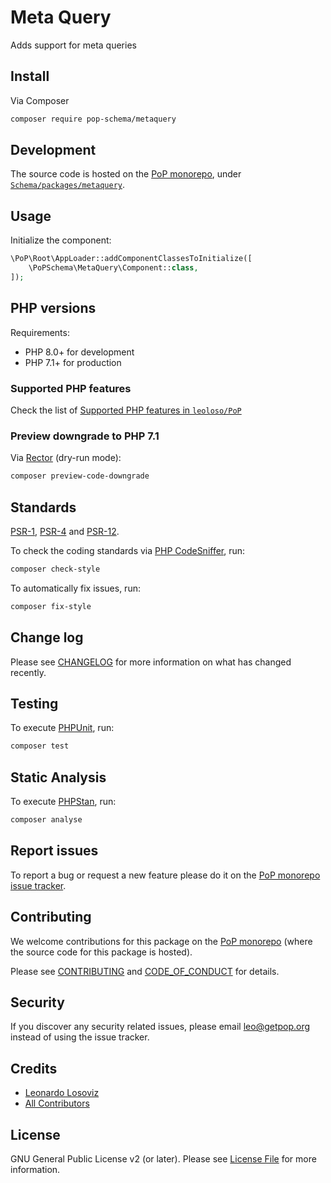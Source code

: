 # Meta Query

<!--
[![Build Status][ico-travis]][link-travis]
[![Quality Score][ico-code-quality]][link-code-quality]
[![Software License][ico-license]](LICENSE.md)
[![Latest Version on Packagist][ico-version]][link-packagist]
[![Coverage Status][ico-scrutinizer]][link-scrutinizer]
[![Total Downloads][ico-downloads]][link-downloads]
-->

Adds support for meta queries

## Install

Via Composer

``` bash
composer require pop-schema/metaquery
```

## Development

The source code is hosted on the [PoP monorepo](https://github.com/leoloso/PoP), under [`Schema/packages/metaquery`](https://github.com/leoloso/PoP/tree/master/layers/Schema/packages/metaquery).

## Usage

Initialize the component:

``` php
\PoP\Root\AppLoader::addComponentClassesToInitialize([
    \PoPSchema\MetaQuery\Component::class,
]);
```

## PHP versions

Requirements:

- PHP 8.0+ for development
- PHP 7.1+ for production

### Supported PHP features

Check the list of [Supported PHP features in `leoloso/PoP`](https://github.com/leoloso/PoP/blob/master/docs/supported-php-features.md)

### Preview downgrade to PHP 7.1

Via [Rector](https://github.com/rectorphp/rector) (dry-run mode):

```bash
composer preview-code-downgrade
```

## Standards

[PSR-1](https://www.php-fig.org/psr/psr-1), [PSR-4](https://www.php-fig.org/psr/psr-4) and [PSR-12](https://www.php-fig.org/psr/psr-12).

To check the coding standards via [PHP CodeSniffer](https://github.com/squizlabs/PHP_CodeSniffer), run:

``` bash
composer check-style
```

To automatically fix issues, run:

``` bash
composer fix-style
```

## Change log

Please see [CHANGELOG](CHANGELOG.md) for more information on what has changed recently.

## Testing

To execute [PHPUnit](https://phpunit.de/), run:

``` bash
composer test
```

## Static Analysis

To execute [PHPStan](https://github.com/phpstan/phpstan), run:

``` bash
composer analyse
```

## Report issues

To report a bug or request a new feature please do it on the [PoP monorepo issue tracker](https://github.com/leoloso/PoP/issues).

## Contributing

We welcome contributions for this package on the [PoP monorepo](https://github.com/leoloso/PoP) (where the source code for this package is hosted).

Please see [CONTRIBUTING](CONTRIBUTING.md) and [CODE_OF_CONDUCT](CODE_OF_CONDUCT.md) for details.

## Security

If you discover any security related issues, please email leo@getpop.org instead of using the issue tracker.

## Credits

- [Leonardo Losoviz][link-author]
- [All Contributors][link-contributors]

## License

GNU General Public License v2 (or later). Please see [License File](LICENSE.md) for more information.

[ico-version]: https://img.shields.io/packagist/v/pop-schema/metaquery.svg?style=flat-square
[ico-license]: https://img.shields.io/badge/license-GPLv2-brightgreen.svg?style=flat-square
[ico-travis]: https://img.shields.io/travis/pop-schema/metaquery/master.svg?style=flat-square
[ico-scrutinizer]: https://img.shields.io/scrutinizer/coverage/g/pop-schema/metaquery.svg?style=flat-square
[ico-code-quality]: https://img.shields.io/scrutinizer/g/pop-schema/metaquery.svg?style=flat-square
[ico-downloads]: https://img.shields.io/packagist/dt/pop-schema/metaquery.svg?style=flat-square

[link-packagist]: https://packagist.org/packages/pop-schema/metaquery
[link-travis]: https://travis-ci.org/pop-schema/metaquery
[link-scrutinizer]: https://scrutinizer-ci.com/g/pop-schema/metaquery/code-structure
[link-code-quality]: https://scrutinizer-ci.com/g/pop-schema/metaquery
[link-downloads]: https://packagist.org/packages/pop-schema/metaquery
[link-author]: https://github.com/leoloso
[link-contributors]: ../../../../../../contributors
